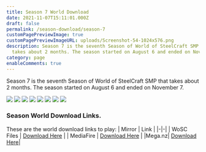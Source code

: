 ```yaml
---
title: Season 7 World Download
date: 2021-11-07T15:11:01.000Z
draft: false
permalink: /season-download/season-7
customPagePreviewImage: true
customPagePreviewImageURL: uploads/Screenshot-54-1024x576.png
description: Season 7 is the seventh Season of World of SteelCraft SMP that
  takes about 2 months. The season started on August 6 and ended on November 7.
category: page
enableComments: true
---
```

Season 7 is the seventh Season of World of SteelCraft SMP that takes about 2 months. The season started on August 6 and ended on November 7.

![](/uploads/Screenshot-53-1024x576.png)
![](/uploads/Screenshot-58-1024x576.png)
![](/uploads/Screenshot-56-1024x576.png)
![](/uploads/Screenshot-59-1024x576.png)
![](/uploads/Screenshot-2021-10-25-110709.png)
![](/uploads/Screenshot-61-1024x576.png)
![](/uploads/Screenshot-54-1024x576.png)
![](/uploads/Screenshot-55-1024x576.png)

<div class="padding-post">

### Season World Download Links.
These are the world download links to play:
| Mirror | Link |
|-|-|
| WoSC Files | [Download Here](https://wosc.tk/WoSCSMPS7-GD) | 
| MediaFire | [Download Here](https://wosc.tk/WoSCSMPS7-MF) |
|Mega.nz| [Download Here](https://wosc.tk/WoSCSMPS7-MG)|
</div>